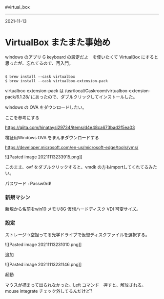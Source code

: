 #virtual_box

---
2021-11-13

# VirtualBox またまた事始め

windows のアプリ G keyboard の設定だよ　を使いたくて VirtualBox にすると思ったが、忘れてるので、再入門。

```shell

$ brew install --cask virtualbox
$ brew install --cask virtualbox-extension-pack
```

virtualbox-extension-pack は /usr/local/Caskroom/virtualbox-extension-pack/6.1.28/ にあったので、ダブルクリックしてインストールした。

windows の OVA をダウンロードしたい。

ここを参考にする

https://qiita.com/hinataysi29734/items/d4e48ca673bad2f5ea03

検証用Windows OVA をまんまダウンロードする

https://developer.microsoft.com/en-us/microsoft-edge/tools/vms/

![[Pasted image 20211113233915.png]]

このまま、ovf をダブルクリックすると、vmdk の方もimportしてくれてるみたい。

パスワード : Passw0rd!

### 新規マシン

新規から名前をwin10 メモリ8G 仮想ハードディスク VDI 可変サイズ。

### 設定

ストレージ->空担ってる光学ドライブで仮想ディスクファイルを選択する。

![[Pasted image 20211113231010.png]]

追加

![[Pasted image 20211113231146.png]]

起動

マウスが捕まって出られなかった。Left コマンド　押すと、解放される。mouse integrate チェック外してるんだけど?








